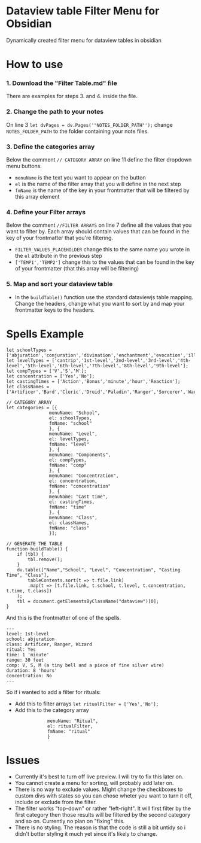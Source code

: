 # Dataview table Filter Menu for Obsidian
Dynamically created filter menu for dataview tables in obsidian

# How to use

### 1. Download the "Filter Table.md" file
  There are examples for steps 3. and 4. inside the file.
  
### 2. Change the path to your notes

  On line 3 ```let dvPages = dv.Pages('"NOTES_FOLDER_PATH"');``` change ```NOTES_FOLDER_PATH``` to the folder containing your note files.

### 3. Define the categories array

  Below the comment ```// CATEGORY ARRAY``` on line 11 define the filter dropdown menu buttons.
  - ```menuName``` is the text you want to appear on the button
  - ```el``` is the name of the filter array that you will define in the next step
  - ```fmName``` is the name of the key in your frontmatter that will be filtered by this array element

### 4. Define your Filter arrays

  Below the comment ```//FILTER ARRAYS``` on line 7 define all the values that you want to filter by. Each array should contain values that can be found in the key of your frontmatter that you're filtering.
  - ```FILTER_VALUES_PLACEHOLDER``` change this to the same name you wrote in the ```el``` attribute in the previous step
  - ```['TEMP1','TEMP2']``` change this to the values that can be found in the key of your frontmatter (that this array will be filtering)


### 5. Map and sort your dataview table
  - In the ```buildTable()``` function use the standard dataviewjs table mapping. Change the headers, change what you want to sort by and map your frontmatter keys to the headers.

# Spells Example

```// FILTER ARRAYS
let schoolTypes = ['abjuration','conjuration','divination','enchantment','evocation','illusion','necromancy','transmutation'];
let levelTypes = ['cantrip','1st-level','2nd-level','3rd-level','4th-level','5th-level','6th-level','7th-level','8th-level','9th-level'];
let compTypes = ['V','S','M'];
let concentration = ['Yes','No'];
let castingTimes = ['Action','Bonus','minute','hour','Reaction'];
let classNames = ['Artificer','Bard','Cleric','Druid','Paladin','Ranger','Sorcerer','Warlock','Wizard'];

// CATEGORY ARRAY
let categories = [{
				menuName: "School", 
				el: schoolTypes, 
				fmName: "school" 
				}, { 
				menuName: "Level",
				el: levelTypes,
				fmName: "level"
				}, {
				menuName: "Components",
				el: compTypes,
				fmName: "comp"
				}, {
				menuName: "Concentration",
				el: concentration,
				fmName: "concentration"
				}, {
				menuName: "Cast time",
				el: castingTimes,
				fmName: "time"
				}, {
				menuName: "Class",
				el: classNames,
				fmName: "class"
				}];

// GENERATE THE TABLE
function buildTable() {
	if (tbl) {
	    tbl.remove();
	}
	dv.table(["Name","School", "Level", "Concentration", "Casting Time", "Class"], 
		tableContents.sort(t => t.file.link)
		.map(t => [t.file.link, t.school, t.level, t.concentration, t.time, t.class])
	);
	tbl = document.getElementsByClassName("dataview")[0];
}
```
And this is the frontmatter of one of the spells.
```
---
level: 1st-level
school: abjuration 
class: Artificer, Ranger, Wizard
ritual: Yes
time: 1 'minute'
range: 30 feet
comp: V, S, M (a tiny bell and a piece of fine silver wire)
duration: 8 'hours'
concentration: No
---
```

So if i wanted to add a filter for rituals:
  - Add this to filter arrays ```let ritualFilter = ['Yes','No'];```
  - Add this to the category array
    ```{
				menuName: "Ritual", 
				el: ritualFilter, 
				fmName: "ritual" 
				}
    ```

# Issues

 - Currently it's best to turn off live preview. I will try to fix this later on.
 - You cannot create a menu for sorting, will probably add later on.
 - There is no way to exclude values. Might change the checkboxes to custom divs with states so you can chose wheter you want to turn it off, include or exclude from the filter.
 - The filter works "top-down" or rather "left-right". It will first filter by the first category then those results will be filtered by the second category and so on. Currently no plan on "fixing" this.
 - There is no styling. The reason is that the code is still a bit untidy so i didn't botter styling it much yet since it's likely to change. 
